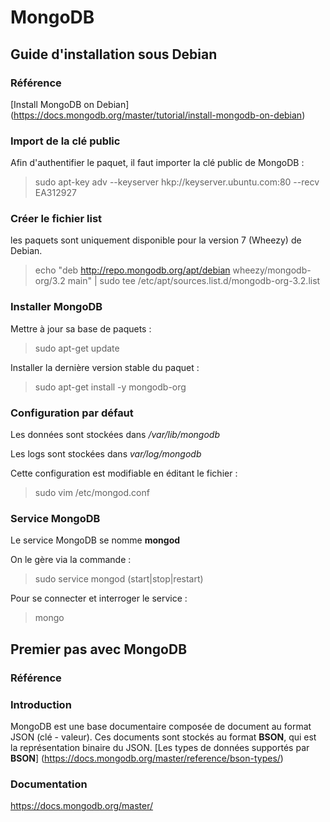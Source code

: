 # MongoDB

## Guide d'installation sous Debian

### Référence

[Install MongoDB on Debian] (https://docs.mongodb.org/master/tutorial/install-mongodb-on-debian)

### Import de la clé public

Afin d'authentifier le paquet, il faut importer la clé public de MongoDB :

> sudo apt-key adv --keyserver hkp://keyserver.ubuntu.com:80 --recv EA312927

### Créer le fichier list

les paquets sont uniquement disponible pour la version 7 (Wheezy) de Debian.

> echo "deb http://repo.mongodb.org/apt/debian wheezy/mongodb-org/3.2 main" | sudo tee /etc/apt/sources.list.d/mongodb-org-3.2.list

### Installer MongoDB

Mettre à jour sa base de paquets :

> sudo apt-get update

Installer la dernière version stable du paquet :

> sudo apt-get install -y mongodb-org

### Configuration par défaut

Les données sont stockées dans */var/lib/mongodb*

Les logs sont stockées dans *var/log/mongodb*

Cette configuration est modifiable en éditant le fichier :

> sudo vim /etc/mongod.conf

### Service MongoDB

Le service MongoDB se nomme **mongod**

On le gère via la commande :

> sudo service mongod (start|stop|restart)

Pour se connecter et interroger le service :

> mongo

## Premier pas avec MongoDB

### Référence

### Introduction

MongoDB est une base documentaire composée de document au format JSON (clé - valeur). Ces documents sont stockés au format **BSON**, qui est la représentation binaire du JSON.
[Les types de données supportés par **BSON**] (https://docs.mongodb.org/master/reference/bson-types/)

### Documentation

https://docs.mongodb.org/master/

